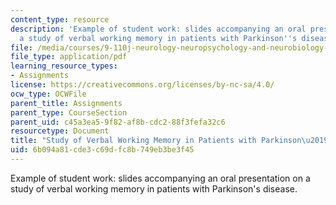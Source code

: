 ```yaml
---
content_type: resource
description: 'Example of student work: slides accompanying an oral presentation on
  a study of verbal working memory in patients with Parkinson''s disease.'
file: /media/courses/9-110j-neurology-neuropsychology-and-neurobiology-of-aging-spring-2005/6b094a81cde3c69dfc8b749eb3be3f45_9110_gilb_1983f5.pdf
file_type: application/pdf
learning_resource_types:
- Assignments
license: https://creativecommons.org/licenses/by-nc-sa/4.0/
ocw_type: OCWFile
parent_title: Assignments
parent_type: CourseSection
parent_uid: c45a3ea5-9f82-af8b-cdc2-88f3fefa32c6
resourcetype: Document
title: "Study of Verbal Working Memory in Patients with Parkinson\u2019s Disease"
uid: 6b094a81-cde3-c69d-fc8b-749eb3be3f45
---
```

Example of student work: slides accompanying an oral presentation on a study of verbal working memory in patients with Parkinson's disease.